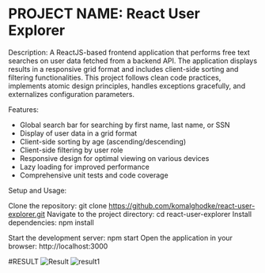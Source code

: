# PROJECT NAME: React User Explorer

Description: A ReactJS-based frontend application that performs free text searches on user data fetched from a backend API. The application displays results in a responsive grid format and includes client-side sorting and filtering functionalities. This project follows clean code practices, implements atomic design principles, handles exceptions gracefully, and externalizes configuration parameters.

Features:

- Global search bar for searching by first name, last name, or SSN
- Display of user data in a grid format
- Client-side sorting by age (ascending/descending)
- Client-side filtering by user role
- Responsive design for optimal viewing on various devices
- Lazy loading for improved performance
- Comprehensive unit tests and code coverage

Setup and Usage:

Clone the repository: git clone https://github.com/komalghodke/react-user-explorer.git
Navigate to the project directory: cd react-user-explorer
Install dependencies: npm install

Start the development server: npm start
Open the application in your browser: http://localhost:3000

#RESULT
![Result](https://github.com/user-attachments/assets/df7da39e-abfa-4f8c-ade6-fa8636ab4dd8)
![result1](https://github.com/user-attachments/assets/4c2db199-f116-4ec0-809b-f2a5f5dcda58)
